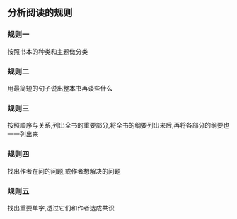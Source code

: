 ## 分析阅读的规则

### 规则一

按照书本的种类和主题做分类

### 规则二

用最简短的句子说出整本书再谈些什么

### 规则三

按照顺序与关系,列出全书的重要部分,将全书的纲要列出来后,再将各部分的纲要也一一列出来

### 规则四

找出作者在问的问题,或作者想解决的问题

### 规则五 

找出重要单字,透过它们和作者达成共识


